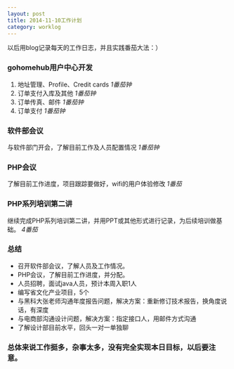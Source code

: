 ```yaml
---
layout: post
title: 2014-11-10工作计划
category: worklog
---
```


以后用blog记录每天的工作日志，并且实践番茄大法：）

### gohomehub用户中心开发
1. 地址管理、Profile、Credit cards  *1番茄钟*
2. 订单支付入库及其他       *1番茄钟*
3. 订单传真、邮件   *1番茄钟*
4. 订单支付 *1番茄钟*

### 软件部会议
与软件部门开会，了解目前工作及人员配置情况 *1番茄钟*

### PHP会议
了解目前工作进度，项目跟踪要做好，wifi的用户体验修改 *1番茄*

### PHP系列培训第二讲
继续完成PHP系列培训第二讲，并用PPT或其他形式进行记录，为后续培训做基础。 *4番茄*

    
### 总结

+ 召开软件部会议，了解人员及工作情况。
+ PHP会议，了解目前工作进度，并分配。
+ 人员招聘，面试java人员，预计本周入职1人
+ 编写省文化产业项目，5个
+ 与黑科大张老师沟通年度报告问题，解决方案：重新修订技术报告，换角度说话，有深度
+ 与电商部沟通设计问题，解决方案：指定接口人，用邮件方式沟通
+ 了解设计部目前水平，回头一对一单独聊

### 总体来说工作挺多，杂事太多，没有完全实现本日目标，以后要注意。
